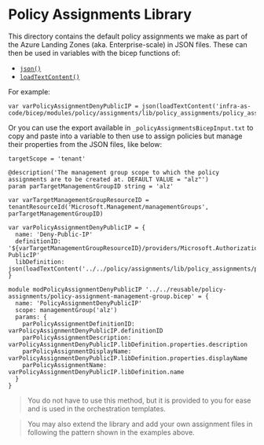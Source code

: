 # Policy Assignments Library

This directory contains the default policy assignments we make as part of the Azure Landing Zones (aka. Enterprise-scale) in JSON files. These can then be used in variables with the bicep functions of:

- [`json()`](https://docs.microsoft.com/azure/azure-resource-manager/bicep/bicep-functions-object#json)
- [`loadTextContent()`](https://docs.microsoft.com/azure/azure-resource-manager/bicep/bicep-functions-files#loadtextcontent)

For example:

```bicep
var varPolicyAssignmentDenyPublicIP = json(loadTextContent('infra-as-code/bicep/modules/policy/assignments/lib/policy_assignments/policy_assignment_es_deny_public_ip.tmpl.json'))
```

Or you can use the export available in `_policyAssignmentsBicepInput.txt` to copy and paste into a variable to then use to assign policies but manage their properties from the JSON files, like below:

```bicep
targetScope = 'tenant'

@description('The management group scope to which the policy assignments are to be created at. DEFAULT VALUE = "alz"')
param parTargetManagementGroupID string = 'alz'

var varTargetManagementGroupResourceID = tenantResourceId('Microsoft.Management/managementGroups', parTargetManagementGroupID)

var varPolicyAssignmentDenyPublicIP = {
  name: 'Deny-Public-IP'
  definitionID: '${varTargetManagementGroupResourceID}/providers/Microsoft.Authorization/policyDefinitions/Deny-PublicIP'
  libDefinition: json(loadTextContent('../../policy/assignments/lib/policy_assignments/policy_assignment_es_deny_public_ip.tmpl.json'))
}

module modPolicyAssignmentDenyPublicIP '../../reusable/policy-assignments/policy-assignment-management-group.bicep' = {
  name: 'PolicyAssignmentDenyPublicIP'
  scope: managementGroup('alz')
  params: {
    parPolicyAssignmentDefinitionID: varPolicyAssignmentDenyPublicIP.definitionID
    parPolicyAssignmentDescription: varPolicyAssignmentDenyPublicIP.libDefinition.properties.description
    parPolicyAssignmentDisplayName: varPolicyAssignmentDenyPublicIP.libDefinition.properties.displayName
    parPolicyAssignmentName: varPolicyAssignmentDenyPublicIP.libDefinition.name
  }
}
```

> You do not have to use this method, but it is provided to you for ease and is used in the orchestration templates.

> You may also extend the library and add your own assignment files in following the pattern shown in the examples above.